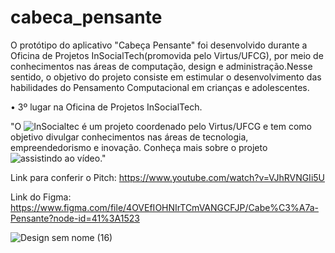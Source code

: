 # cabeca_pensante

O protótipo do aplicativo "Cabeça Pensante" foi desenvolvido durante a Oficina de Projetos InSocialTech(promovida pelo Virtus/UFCG), por meio de conhecimentos nas áreas de computação, design e administração.Nesse sentido, o objetivo do projeto consiste em estimular o desenvolvimento das habilidades do Pensamento Computacional em crianças e adolescentes.

• 3º lugar na Oficina de Projetos InSocialTech.

"O ![InSocialtec](https://cct.ufcg.edu.br/noticias/projeto-multidisciplinar-insocialtec-acontece-na-proxima-semana-inscreva-se/) é um projeto coordenado pelo Virtus/UFCG e tem como objetivo divulgar conhecimentos nas áreas de tecnologia, empreendedorismo e inovação. Conheça mais sobre o projeto ![assistindo ao vídeo](https://www.youtube.com/watch?v=m1PRZV_DBLU)."

Link para conferir o Pitch: https://www.youtube.com/watch?v=VJhRVNGIi5U 

Link do Figma: https://www.figma.com/file/4OVEfIOHNIrTCmVANGCFJP/Cabe%C3%A7a-Pensante?node-id=41%3A1523

![Design sem nome (16)](https://user-images.githubusercontent.com/62727312/127656542-174cc4f1-8524-471b-868a-4397c8396193.png)


